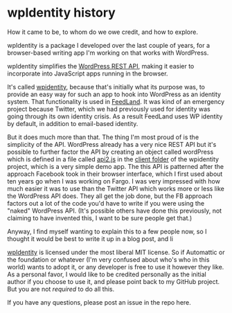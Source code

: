 # wpIdentity history

How it came to be, to whom do we owe credit, and how to explore.

wpIdentity is a package I developed over the last couple of years, for a browser-based writing app I'm working on that works with WordPress. 

wpIdentity simplifies the <a href="https://github.com/Automattic/wp-calypso/tree/trunk/packages/wpcom.js">WordPress REST API</a>, making it easier to incorporate into JavaScript apps running in the browser. 

It's called <a href="https://github.com/scripting/wpIdentity">wpidentity</a>, because that's initially what its purpose was, to provide an easy way for such an app to hook into WordPress as an identity system. That functionality is used in <a href="https://feedland.org/">FeedLand</a>. It was kind of an emergency project because Twitter, which we had previously used for identity was going through its own identity crisis. As a result FeedLand uses WP identity by default, in addition to email-based identity.

But it does much more than that. The thing I'm most proud of is the simplicity of the API. WordPress already has a very nice REST API but it's possible to further factor the API by creating an object called wordPress which is defined in a file called <a href="https://github.com/scripting/wpIdentity/blob/main/client/api2.js">api2.js</a> in the <a href="https://github.com/scripting/wpIdentity/tree/main/client">client folder</a> of the wpidentity project, which is a very simple demo app. The this API is patterned after the approach Facebook took in their browser interface, which I first used about ten years go when I was working on Fargo. I was very impressed with how much easier it was to use than the Twitter API which works more or less like the WordPress API does. They all get the job done, but the FB approach factors out a lot of the code you'd have to write if you were using the "naked" WordPress API. (It's possible others have done this previously, not claiming to have invented this, I want to be sure people get that.)

Anyway, I find myself wanting to explain this to a few people now, so I thought it would be best to write it up in a blog post, and li

<a href="https://github.com/scripting/wpIdentity">wpIdentity</a> is licensed under the most liberal MIT license. So if Automattic or the foundation or whatever (I'm very confused about who's who in this world) wants to adopt it, or any developer is free to use it however they like. As a personal favor, I would like to be credited personally as the initial author if you choose to use it, and please point back to my GitHub project. But you are not <i>required</i> to do all this.  

If you have any questions, please post an issue in the repo here. 

